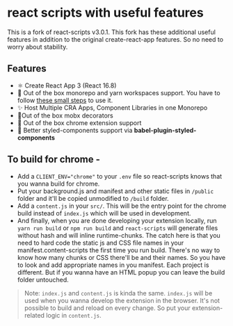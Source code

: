 # react scripts with useful features

This is a fork of react-scripts v3.0.1. This fork has these additional useful features in addition to the original create-react-app features. So no need to worry about stability.

## Features

- ⚛️ Create React App 3 (React 16.8)
- 📮 Out of the box monorepo and yarn workspaces support. You have to follow [these small steps](https://github.com/react-workspaces/react-workspaces-playground/blob/master/README.md) to use it.
- ✨ Host Multiple CRA Apps, Component Libraries in one Monorepo
- 🎍Out of the box mobx decorators
- 👾 Out of the box chrome extension support
- 🌈 Better styled-components support via **babel-plugin-styled-components**

## To build for chrome -

- Add a `CLIENT_ENV="chrome"` to your `.env` file so react-scripts knows that you wanna build for chrome.
- Put your background.js and manifest and other static files in `/public` folder and it'll be copied unmodified to `/build` folder.
- Add a `content.js` in your `src/`. This will be the entry point for the chrome build instead of `index.js` which will be used in development.
- And finally, when you are done developing your extension locally, run `yarn run build` or `npm run build` and `react-scripts` will generate files without hash and will inline runtime-chunks. The catch here is that you need to hard code the static js and CSS file names in your manifest.content-scripts the first time you run build. There's no way to know how many chunks or CSS there'll be and their names. So you have to look and add appropriate names in you manifest. Each project is different. But if you wanna have an HTML popup you can leave the build folder untouched.

> Note: `index.js` and `content.js` is kinda the same. `index.js` will be used when you wanna develop the extension in the browser. It's not possible to build and reload on every change. So put your extension-related logic in `content.js`.
